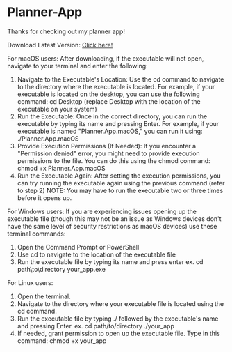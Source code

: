 # Planner-App

Thanks for checking out my planner app!

Download Latest Version: [Click here!](https://github.com/tans88/Planner-App/releases)

For macOS users: 
After downloading, if the executable will not open, navigate to your terminal and enter the following: 
1. Navigate to the Executable's Location: Use the cd command to navigate to the directory where the executable is located. For example, if your executable is located on the desktop, you can use the following command:
cd Desktop (replace Desktop with the location of the executable on your system)
2. Run the Executable: Once in the correct directory, you can run the executable by typing its name and pressing Enter. For example, if your executable is named "Planner.App.macOS," you can run it using:
./Planner.App.macOS
3. Provide Execution Permissions (If Needed): If you encounter a "Permission denied" error, you might need to provide execution permissions to the file. You can do this using the chmod command:
chmod +x Planner.App.macOS
4. Run the Executable Again: After setting the execution permissions, you can try running the executable again using the previous command (refer to step 2)
NOTE: You may have to run the executable two or three times before it opens up.

For Windows users: 
If you are experiencing issues opening up the executable file (though this may not be an issue as Windows devices don't have the same level of security restrictions as macOS devices) use these terminal commands: 
1. Open the Command Prompt or PowerShell
2. Use cd to navigate to the location of the executable file
3. Run the executable file by typing its name and press enter
ex.
cd path\to\directory
your_app.exe

For Linux users: 
1. Open the terminal.
2. Navigate to the directory where your executable file is located using the cd command.
3. Run the executable file by typing ./ followed by the executable's name and pressing Enter.
ex.
cd path/to/directory
./your_app
4. If needed, grant permission to open up the executable file. Type in this command:
chmod +x your_app
